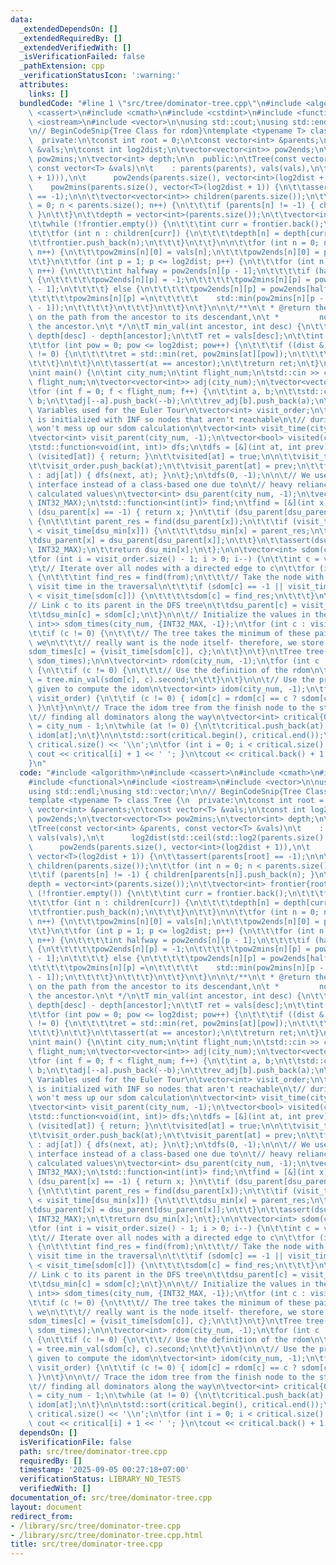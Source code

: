 ```yaml
---
data:
  _extendedDependsOn: []
  _extendedRequiredBy: []
  _extendedVerifiedWith: []
  _isVerificationFailed: false
  _pathExtension: cpp
  _verificationStatusIcon: ':warning:'
  attributes:
    links: []
  bundledCode: "#line 1 \"src/tree/dominator-tree.cpp\"\n#include <algorithm>\n#include\
    \ <cassert>\n#include <cmath>\n#include <cstdint>\n#include <functional>\n#include\
    \ <iostream>\n#include <vector>\n\nusing std::cout;\nusing std::endl;\nusing std::vector;\n\
    \n// BeginCodeSnip{Tree Class for rdom}\ntemplate <typename T> class Tree {\n\
    \  private:\n\tconst int root = 0;\n\tconst vector<int> &parents;\n\tconst vector<T>\
    \ &vals;\n\tconst int log2dist;\n\tvector<vector<int>> pow2ends;\n\tvector<vector<T>>\
    \ pow2mins;\n\tvector<int> depth;\n\n  public:\n\tTree(const vector<int> &parents,\
    \ const vector<T> &vals)\n\t    : parents(parents), vals(vals),\n\t      log2dist(std::ceil(std::log2(parents.size()\
    \ + 1))),\n\t      pow2ends(parents.size(), vector<int>(log2dist + 1)),\n\t  \
    \    pow2mins(parents.size(), vector<T>(log2dist + 1)) {\n\t\tassert(parents[root]\
    \ == -1);\n\n\t\tvector<vector<int>> children(parents.size());\n\t\tfor (int n\
    \ = 0; n < parents.size(); n++) {\n\t\t\tif (parents[n] != -1) { children[parents[n]].push_back(n);\
    \ }\n\t\t}\n\t\tdepth = vector<int>(parents.size());\n\t\tvector<int> frontier{root};\n\
    \t\twhile (!frontier.empty()) {\n\t\t\tint curr = frontier.back();\n\t\t\tfrontier.pop_back();\n\
    \t\t\tfor (int n : children[curr]) {\n\t\t\t\tdepth[n] = depth[curr] + 1;\n\t\t\
    \t\tfrontier.push_back(n);\n\t\t\t}\n\t\t}\n\n\t\tfor (int n = 0; n < parents.size();\
    \ n++) {\n\t\t\tpow2mins[n][0] = vals[n];\n\t\t\tpow2ends[n][0] = parents[n];\n\
    \t\t}\n\t\tfor (int p = 1; p <= log2dist; p++) {\n\t\t\tfor (int n = 0; n < parents.size();\
    \ n++) {\n\t\t\t\tint halfway = pow2ends[n][p - 1];\n\t\t\t\tif (halfway == -1)\
    \ {\n\t\t\t\t\tpow2ends[n][p] = -1;\n\t\t\t\t\tpow2mins[n][p] = pow2mins[n][p\
    \ - 1];\n\t\t\t\t} else {\n\t\t\t\t\tpow2ends[n][p] = pow2ends[halfway][p - 1];\n\
    \t\t\t\t\tpow2mins[n][p] =\n\t\t\t\t\t    std::min(pow2mins[n][p - 1], pow2mins[halfway][p\
    \ - 1]);\n\t\t\t\t}\n\t\t\t}\n\t\t}\n\t}\n\n\t/**\n\t * @return the min value\
    \ on the path from the ancestor to its descendant,\n\t *         not including\
    \ the ancestor.\n\t */\n\tT min_val(int ancestor, int desc) {\n\t\tint dist =\
    \ depth[desc] - depth[ancestor];\n\t\tT ret = vals[desc];\n\t\tint at = desc;\n\
    \t\tfor (int pow = 0; pow <= log2dist; pow++) {\n\t\t\tif ((dist & (1 << pow))\
    \ != 0) {\n\t\t\t\tret = std::min(ret, pow2mins[at][pow]);\n\t\t\t\tat = pow2ends[at][pow];\n\
    \t\t\t}\n\t\t}\n\t\tassert(at == ancestor);\n\t\treturn ret;\n\t}\n};\n// EndCodeSnip\n\
    \nint main() {\n\tint city_num;\n\tint flight_num;\n\tstd::cin >> city_num >>\
    \ flight_num;\n\tvector<vector<int>> adj(city_num);\n\tvector<vector<int>> rev_adj(city_num);\n\
    \tfor (int f = 0; f < flight_num; f++) {\n\t\tint a, b;\n\t\tstd::cin >> a >>\
    \ b;\n\t\tadj[--a].push_back(--b);\n\t\trev_adj[b].push_back(a);\n\t}\n\n\t//\
    \ Variables used for the Euler Tour\n\tvector<int> visit_order;\n\t// visit_time\
    \ is initialized with INF so nodes that aren't reachable\n\t// during the DFS\
    \ won't mess up our sdom calculation\n\tvector<int> visit_time(city_num, INT32_MAX);\n\
    \tvector<int> visit_parent(city_num, -1);\n\tvector<bool> visited(city_num, false);\n\
    \tstd::function<void(int, int)> dfs;\n\tdfs = [&](int at, int prev) {\n\t\tif\
    \ (visited[at]) { return; }\n\t\tvisited[at] = true;\n\n\t\tvisit_time[at] = visit_order.size();\n\
    \t\tvisit_order.push_back(at);\n\t\tvisit_parent[at] = prev;\n\t\tfor (int next\
    \ : adj[at]) { dfs(next, at); }\n\t};\n\tdfs(0, -1);\n\n\t// We use a function-based\
    \ interface instead of a class-based one due to\n\t// heavy reliance on previously\
    \ calculated values\n\tvector<int> dsu_parent(city_num, -1);\n\tvector<int> dsu_min(city_num,\
    \ INT32_MAX);\n\tstd::function<int(int)> find;\n\tfind = [&](int x) {\n\t\tif\
    \ (dsu_parent[x] == -1) { return x; }\n\t\tif (dsu_parent[dsu_parent[x]] != -1)\
    \ {\n\t\t\tint parent_res = find(dsu_parent[x]);\n\t\t\tif (visit_time[parent_res]\
    \ < visit_time[dsu_min[x]]) {\n\t\t\t\tdsu_min[x] = parent_res;\n\t\t\t}\n\t\t\
    \tdsu_parent[x] = dsu_parent[dsu_parent[x]];\n\t\t}\n\t\tassert(dsu_min[x] !=\
    \ INT32_MAX);\n\t\treturn dsu_min[x];\n\t};\n\n\tvector<int> sdom(city_num, -1);\n\
    \tfor (int i = visit_order.size() - 1; i > 0; i--) {\n\t\tint c = visit_order[i];\n\
    \t\t// Iterate over all nodes with a directed edge to c\n\t\tfor (int from : rev_adj[c])\
    \ {\n\t\t\tint find_res = find(from);\n\t\t\t// Take the node with the earliest\
    \ visit time in the traversal\n\t\t\tif (sdom[c] == -1 || visit_time[find_res]\
    \ < visit_time[sdom[c]]) {\n\t\t\t\tsdom[c] = find_res;\n\t\t\t}\n\t\t}\n\n\t\t\
    // Link c to its parent in the DFS tree\n\t\tdsu_parent[c] = visit_parent[c];\n\
    \t\tdsu_min[c] = sdom[c];\n\t}\n\n\t// Initialize the values in the tree\n\tvector<std::pair<int,\
    \ int>> sdom_times(city_num, {INT32_MAX, -1});\n\tfor (int c : visit_order) {\n\
    \t\tif (c != 0) {\n\t\t\t// The tree takes the minimum of these pairs, but what\
    \ we\n\t\t\t// really want is the node itself- therefore, we store both\n\t\t\t\
    sdom_times[c] = {visit_time[sdom[c]], c};\n\t\t}\n\t}\n\tTree tree(visit_parent,\
    \ sdom_times);\n\n\tvector<int> rdom(city_num, -1);\n\tfor (int c : visit_order)\
    \ {\n\t\tif (c != 0) {\n\t\t\t// Use the definition of the rdom\n\t\t\trdom[c]\
    \ = tree.min_val(sdom[c], c).second;\n\t\t}\n\t}\n\n\t// Use the properties previously\
    \ given to compute the idom\n\tvector<int> idom(city_num, -1);\n\tfor (int c :\
    \ visit_order) {\n\t\tif (c != 0) { idom[c] = rdom[c] == c ? sdom[c] : idom[rdom[c]];\
    \ }\n\t}\n\n\t// Trace the idom tree from the finish node to the start node,\n\
    \t// finding all dominators along the way\n\tvector<int> critical{0};\n\tint at\
    \ = city_num - 1;\n\twhile (at != 0) {\n\t\tcritical.push_back(at);\n\t\tat =\
    \ idom[at];\n\t}\n\n\tstd::sort(critical.begin(), critical.end());\n\n\tcout <<\
    \ critical.size() << '\\n';\n\tfor (int i = 0; i < critical.size() - 1; i++) {\
    \ cout << critical[i] + 1 << ' '; }\n\tcout << critical.back() + 1 << endl;\n\
    }\n"
  code: "#include <algorithm>\n#include <cassert>\n#include <cmath>\n#include <cstdint>\n\
    #include <functional>\n#include <iostream>\n#include <vector>\n\nusing std::cout;\n\
    using std::endl;\nusing std::vector;\n\n// BeginCodeSnip{Tree Class for rdom}\n\
    template <typename T> class Tree {\n  private:\n\tconst int root = 0;\n\tconst\
    \ vector<int> &parents;\n\tconst vector<T> &vals;\n\tconst int log2dist;\n\tvector<vector<int>>\
    \ pow2ends;\n\tvector<vector<T>> pow2mins;\n\tvector<int> depth;\n\n  public:\n\
    \tTree(const vector<int> &parents, const vector<T> &vals)\n\t    : parents(parents),\
    \ vals(vals),\n\t      log2dist(std::ceil(std::log2(parents.size() + 1))),\n\t\
    \      pow2ends(parents.size(), vector<int>(log2dist + 1)),\n\t      pow2mins(parents.size(),\
    \ vector<T>(log2dist + 1)) {\n\t\tassert(parents[root] == -1);\n\n\t\tvector<vector<int>>\
    \ children(parents.size());\n\t\tfor (int n = 0; n < parents.size(); n++) {\n\t\
    \t\tif (parents[n] != -1) { children[parents[n]].push_back(n); }\n\t\t}\n\t\t\
    depth = vector<int>(parents.size());\n\t\tvector<int> frontier{root};\n\t\twhile\
    \ (!frontier.empty()) {\n\t\t\tint curr = frontier.back();\n\t\t\tfrontier.pop_back();\n\
    \t\t\tfor (int n : children[curr]) {\n\t\t\t\tdepth[n] = depth[curr] + 1;\n\t\t\
    \t\tfrontier.push_back(n);\n\t\t\t}\n\t\t}\n\n\t\tfor (int n = 0; n < parents.size();\
    \ n++) {\n\t\t\tpow2mins[n][0] = vals[n];\n\t\t\tpow2ends[n][0] = parents[n];\n\
    \t\t}\n\t\tfor (int p = 1; p <= log2dist; p++) {\n\t\t\tfor (int n = 0; n < parents.size();\
    \ n++) {\n\t\t\t\tint halfway = pow2ends[n][p - 1];\n\t\t\t\tif (halfway == -1)\
    \ {\n\t\t\t\t\tpow2ends[n][p] = -1;\n\t\t\t\t\tpow2mins[n][p] = pow2mins[n][p\
    \ - 1];\n\t\t\t\t} else {\n\t\t\t\t\tpow2ends[n][p] = pow2ends[halfway][p - 1];\n\
    \t\t\t\t\tpow2mins[n][p] =\n\t\t\t\t\t    std::min(pow2mins[n][p - 1], pow2mins[halfway][p\
    \ - 1]);\n\t\t\t\t}\n\t\t\t}\n\t\t}\n\t}\n\n\t/**\n\t * @return the min value\
    \ on the path from the ancestor to its descendant,\n\t *         not including\
    \ the ancestor.\n\t */\n\tT min_val(int ancestor, int desc) {\n\t\tint dist =\
    \ depth[desc] - depth[ancestor];\n\t\tT ret = vals[desc];\n\t\tint at = desc;\n\
    \t\tfor (int pow = 0; pow <= log2dist; pow++) {\n\t\t\tif ((dist & (1 << pow))\
    \ != 0) {\n\t\t\t\tret = std::min(ret, pow2mins[at][pow]);\n\t\t\t\tat = pow2ends[at][pow];\n\
    \t\t\t}\n\t\t}\n\t\tassert(at == ancestor);\n\t\treturn ret;\n\t}\n};\n// EndCodeSnip\n\
    \nint main() {\n\tint city_num;\n\tint flight_num;\n\tstd::cin >> city_num >>\
    \ flight_num;\n\tvector<vector<int>> adj(city_num);\n\tvector<vector<int>> rev_adj(city_num);\n\
    \tfor (int f = 0; f < flight_num; f++) {\n\t\tint a, b;\n\t\tstd::cin >> a >>\
    \ b;\n\t\tadj[--a].push_back(--b);\n\t\trev_adj[b].push_back(a);\n\t}\n\n\t//\
    \ Variables used for the Euler Tour\n\tvector<int> visit_order;\n\t// visit_time\
    \ is initialized with INF so nodes that aren't reachable\n\t// during the DFS\
    \ won't mess up our sdom calculation\n\tvector<int> visit_time(city_num, INT32_MAX);\n\
    \tvector<int> visit_parent(city_num, -1);\n\tvector<bool> visited(city_num, false);\n\
    \tstd::function<void(int, int)> dfs;\n\tdfs = [&](int at, int prev) {\n\t\tif\
    \ (visited[at]) { return; }\n\t\tvisited[at] = true;\n\n\t\tvisit_time[at] = visit_order.size();\n\
    \t\tvisit_order.push_back(at);\n\t\tvisit_parent[at] = prev;\n\t\tfor (int next\
    \ : adj[at]) { dfs(next, at); }\n\t};\n\tdfs(0, -1);\n\n\t// We use a function-based\
    \ interface instead of a class-based one due to\n\t// heavy reliance on previously\
    \ calculated values\n\tvector<int> dsu_parent(city_num, -1);\n\tvector<int> dsu_min(city_num,\
    \ INT32_MAX);\n\tstd::function<int(int)> find;\n\tfind = [&](int x) {\n\t\tif\
    \ (dsu_parent[x] == -1) { return x; }\n\t\tif (dsu_parent[dsu_parent[x]] != -1)\
    \ {\n\t\t\tint parent_res = find(dsu_parent[x]);\n\t\t\tif (visit_time[parent_res]\
    \ < visit_time[dsu_min[x]]) {\n\t\t\t\tdsu_min[x] = parent_res;\n\t\t\t}\n\t\t\
    \tdsu_parent[x] = dsu_parent[dsu_parent[x]];\n\t\t}\n\t\tassert(dsu_min[x] !=\
    \ INT32_MAX);\n\t\treturn dsu_min[x];\n\t};\n\n\tvector<int> sdom(city_num, -1);\n\
    \tfor (int i = visit_order.size() - 1; i > 0; i--) {\n\t\tint c = visit_order[i];\n\
    \t\t// Iterate over all nodes with a directed edge to c\n\t\tfor (int from : rev_adj[c])\
    \ {\n\t\t\tint find_res = find(from);\n\t\t\t// Take the node with the earliest\
    \ visit time in the traversal\n\t\t\tif (sdom[c] == -1 || visit_time[find_res]\
    \ < visit_time[sdom[c]]) {\n\t\t\t\tsdom[c] = find_res;\n\t\t\t}\n\t\t}\n\n\t\t\
    // Link c to its parent in the DFS tree\n\t\tdsu_parent[c] = visit_parent[c];\n\
    \t\tdsu_min[c] = sdom[c];\n\t}\n\n\t// Initialize the values in the tree\n\tvector<std::pair<int,\
    \ int>> sdom_times(city_num, {INT32_MAX, -1});\n\tfor (int c : visit_order) {\n\
    \t\tif (c != 0) {\n\t\t\t// The tree takes the minimum of these pairs, but what\
    \ we\n\t\t\t// really want is the node itself- therefore, we store both\n\t\t\t\
    sdom_times[c] = {visit_time[sdom[c]], c};\n\t\t}\n\t}\n\tTree tree(visit_parent,\
    \ sdom_times);\n\n\tvector<int> rdom(city_num, -1);\n\tfor (int c : visit_order)\
    \ {\n\t\tif (c != 0) {\n\t\t\t// Use the definition of the rdom\n\t\t\trdom[c]\
    \ = tree.min_val(sdom[c], c).second;\n\t\t}\n\t}\n\n\t// Use the properties previously\
    \ given to compute the idom\n\tvector<int> idom(city_num, -1);\n\tfor (int c :\
    \ visit_order) {\n\t\tif (c != 0) { idom[c] = rdom[c] == c ? sdom[c] : idom[rdom[c]];\
    \ }\n\t}\n\n\t// Trace the idom tree from the finish node to the start node,\n\
    \t// finding all dominators along the way\n\tvector<int> critical{0};\n\tint at\
    \ = city_num - 1;\n\twhile (at != 0) {\n\t\tcritical.push_back(at);\n\t\tat =\
    \ idom[at];\n\t}\n\n\tstd::sort(critical.begin(), critical.end());\n\n\tcout <<\
    \ critical.size() << '\\n';\n\tfor (int i = 0; i < critical.size() - 1; i++) {\
    \ cout << critical[i] + 1 << ' '; }\n\tcout << critical.back() + 1 << endl;\n}"
  dependsOn: []
  isVerificationFile: false
  path: src/tree/dominator-tree.cpp
  requiredBy: []
  timestamp: '2025-09-05 00:27:18+07:00'
  verificationStatus: LIBRARY_NO_TESTS
  verifiedWith: []
documentation_of: src/tree/dominator-tree.cpp
layout: document
redirect_from:
- /library/src/tree/dominator-tree.cpp
- /library/src/tree/dominator-tree.cpp.html
title: src/tree/dominator-tree.cpp
---
```

